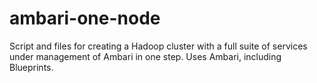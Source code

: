 ambari-one-node
===============

Script and files for creating a Hadoop cluster with a full suite of services under management of Ambari in one step. Uses Ambari, including Blueprints.
